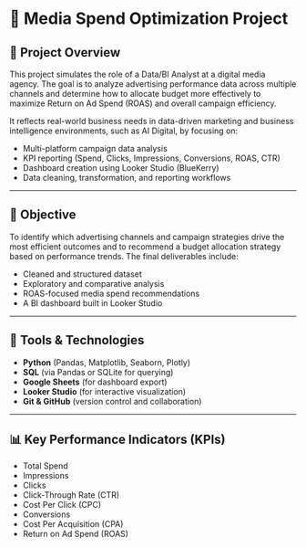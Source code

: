 # 🧠 Media Spend Optimization Project

## 📌 Project Overview
This project simulates the role of a Data/BI Analyst at a digital media agency. The goal is to analyze advertising performance data across multiple channels and determine how to allocate budget more effectively to maximize Return on Ad Spend (ROAS) and overall campaign efficiency.

It reflects real-world business needs in data-driven marketing and business intelligence environments, such as AI Digital, by focusing on:
- Multi-platform campaign data analysis
- KPI reporting (Spend, Clicks, Impressions, Conversions, ROAS, CTR)
- Dashboard creation using Looker Studio (BlueKerry)
- Data cleaning, transformation, and reporting workflows

---

## 🎯 Objective
To identify which advertising channels and campaign strategies drive the most efficient outcomes and to recommend a budget allocation strategy based on performance trends. The final deliverables include:
- Cleaned and structured dataset
- Exploratory and comparative analysis
- ROAS-focused media spend recommendations
- A BI dashboard built in Looker Studio

---

## 🔧 Tools & Technologies
- **Python** (Pandas, Matplotlib, Seaborn, Plotly)
- **SQL** (via Pandas or SQLite for querying)
- **Google Sheets** (for dashboard export)
- **Looker Studio** (for interactive visualization)
- **Git & GitHub** (version control and collaboration)

---

## 📊 Key Performance Indicators (KPIs)
- Total Spend
- Impressions
- Clicks
- Click-Through Rate (CTR)
- Cost Per Click (CPC)
- Conversions
- Cost Per Acquisition (CPA)
- Return on Ad Spend (ROAS)


